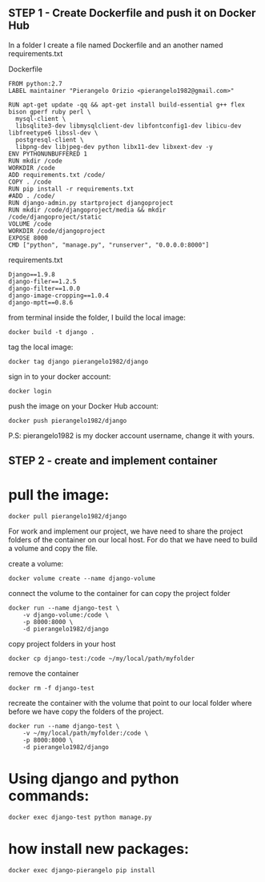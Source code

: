 
## STEP 1 - Create Dockerfile and push it on Docker Hub
In a folder I create a file named Dockerfile and an another named requirements.txt

Dockerfile
```
FROM python:2.7
LABEL maintainer "Pierangelo Orizio <pierangelo1982@gmail.com>"

RUN apt-get update -qq && apt-get install build-essential g++ flex bison gperf ruby perl \
  mysql-client \ 
  libsqlite3-dev libmysqlclient-dev libfontconfig1-dev libicu-dev libfreetype6 libssl-dev \
  postgresql-client \
  libpng-dev libjpeg-dev python libx11-dev libxext-dev -y
ENV PYTHONUNBUFFERED 1
RUN mkdir /code
WORKDIR /code
ADD requirements.txt /code/
COPY . /code
RUN pip install -r requirements.txt
#ADD . /code/
RUN django-admin.py startproject djangoproject
RUN mkdir /code/djangoproject/media && mkdir /code/djangoproject/static
VOLUME /code
WORKDIR /code/djangoproject
EXPOSE 8000
CMD ["python", "manage.py", "runserver", "0.0.0.0:8000"]

```

requirements.txt
```
Django==1.9.8
django-filer==1.2.5
django-filter==1.0.0
django-image-cropping==1.0.4
django-mptt==0.8.6

```

from terminal inside the folder, I build the local image:
```
docker build -t django .
```

tag the local image:
```
docker tag django pierangelo1982/django
```

sign in to your docker account:
```
docker login
```

push the image on your Docker Hub account:
```
docker push pierangelo1982/django
```

P.S: pierangelo1982 is my docker account username, change it with yours.



## STEP 2 - create and implement container

# pull the image:
```
docker pull pierangelo1982/django
```

For work and implement our project, we have need to share the project folders of the container on our local host.
For do that we have need to build a volume and copy the file.

create a volume:
```
docker volume create --name django-volume
```
connect the volume to the container for can copy the project folder
```
docker run --name django-test \
	-v django-volume:/code \
	-p 8000:8000 \
	-d pierangelo1982/django
```

copy project folders in your host
```
docker cp django-test:/code ~/my/local/path/myfolder
```

remove the container
```
docker rm -f django-test
```

recreate the container with the volume that point to our local folder where before we have copy the folders of the project.
```
docker run --name django-test \
	-v ~/my/local/path/myfolder:/code \
	-p 8000:8000 \
	-d pierangelo1982/django
```

# Using django and python commands:
```
docker exec django-test python manage.py
```

# how install new packages:
```
docker exec django-pierangelo pip install
```




